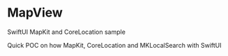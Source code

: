 # MapView
SwiftUI MapKit and CoreLocation sample

Quick POC on how MapKit, CoreLocation and MKLocalSearch with SwiftUI
